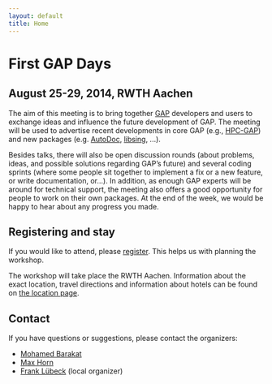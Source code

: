 ```yaml
---
layout: default
title: Home
---
```


# First GAP Days
## August 25-29, 2014, RWTH Aachen

The aim of this meeting is to bring together [GAP](http://www.gap-system.org)
developers and users to exchange ideas and influence the future development of
GAP. The meeting will be used to advertise recent developments in core GAP
(e.g., [HPC-GAP](http://www-circa.mcs.st-and.ac.uk/hpcgap.php))
and new packages (e.g.
[AutoDoc](https://github.com/homalg-project/AutoDoc),
[libsing](http://gap-system.github.io/libsing/), ...).

Besides talks, there will also be open discussion rounds (about problems,
ideas, and possible solutions regarding GAP’s future) and several coding
sprints (where some people sit together to implement a fix or a new feature,
or write documentation, or…). In addition, as enough GAP experts will be
around for technical support, the meeting also offers a good opportunity for
people to work on their own packages. At the end of the week, we would be
happy to hear about any progress you made.


## Registering and stay

If you would like to attend, please [register](/register). This helps us
with planning the workshop.

The workshop will take place the RWTH Aachen. Information about the
exact location, travel directions and information about hotels
can be found on [the location page](/location).

## <a name="contact"></a> Contact

If you have questions or suggestions, please contact the organizers:

* [Mohamed Barakat](mailto:mohamed.barakat@ku.de)
* [Max Horn](mailto:max.horn@math.uni-giessen.de)
* [Frank Lübeck](mailto:frank.luebeck@math.rwth-aachen.de) (local organizer)
